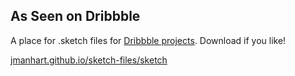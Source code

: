 ## As Seen on Dribbble

A place for .sketch files for [Dribbble projects](https://dribbble.com/manhart/projects/498023-Desktop-Text-Editor). Download if you like!

[jmanhart.github.io/sketch-files/sketch](https://jmanhart.github.io/sketch-files/sketch) 
